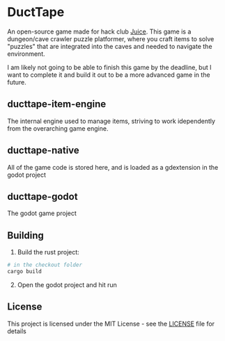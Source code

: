 # DuctTape

An open-source game made for hack club [Juice](https://github.com/hackclub/juice). 
This game is a dungeon/cave crawler puzzle platformer, 
where you craft items to solve "puzzles" that are integrated into the caves and needed to navigate the environment.

I am likely not going to be able to finish this game by the deadline, but I want to complete it and build it out to be a more advanced game in the future.

## ducttape-item-engine

The internal engine used to manage items, striving to work idependently from the overarching game engine.

## ducttape-native

All of the game code is stored here, and is loaded as a gdextension in the godot project

## ducttape-godot

The godot game project

## Building

1. Build the rust project:
```sh
# in the checkout folder
cargo build
```

2. Open the godot project and hit run

## License

This project is licensed under the MIT License - see the [LICENSE](LICENSE) file for details